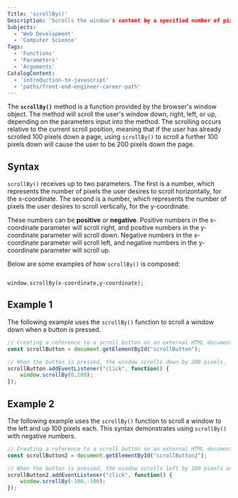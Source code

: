 ```yaml
---
Title: 'scrollBy()'
Description: 'Scrolls the window's content by a specified number of pixels, relative to the current scroll position.'
Subjects:
  - 'Web Development'
  - 'Computer Science'
Tags:
  - 'Functions'
  - 'Parameters'
  - 'Arguments'
CatalogContent:
  - 'introduction-to-javascript'
  - 'paths/front-end-engineer-career-path'
---
```


The **`scrollBy()`** method is a function provided by the browser's window object. The method will scroll the user's window down, right, left, or up, depending on the parameters input into the method. The scrolling occurs relative to the current scroll position, meaning that if the user has already scrolled 100 pixels down a page, using `scrollBy()` to scroll a further 100 pixels down will cause the user to be 200 pixels down the page.

## Syntax

`scrollBy()` receives up to two parameters. The first is a number, which represents the number of pixels the user desires to scroll horizontally, for the x-coordinate. The second is a number, which represents the number of pixels the user desires to scroll vertically, for the y-coordinate.

These numbers can be **positive** or **negative**. Positive numbers in the x-coordinate parameter will scroll right, and positive numbers in the y-coordinate parameter will scroll down. Negative numbers in the x-coordinate parameter will scroll left, and negative numbers in the y-coordinate parameter will scroll up.

Below are some examples of how `scrollBy()` is composed:

```pseudo

window.scrollBy(x-coordinate,y-coordinate);
```

## Example 1

The following example uses the `scrollBy()` function to scroll a window down when a button is pressed.

```js
// Creating a reference to a scroll button on an external HTML document.
const scrollButton = document.getElementById("scrollButton");

// When the button is pressed, the window scrolls down by 200 pixels.
scrollButton.addEventListener("click", function() {
	window.scrollBy(0,200); 
});
```
## Example 2

The following example uses the `scrollBy()` function to scroll a window to the left and up 100 pixels each. This syntax demonstrates using `scrollBy()` with negative numbers.

```js
// Creating a reference to a scroll button on an external HTML document.
const scrollButton2 = document.getElementById("scrollButton2");

// When the button is pressed, the window scrolls left by 100 pixels and up by 100 pixels.
scrollButton2.addEventListener("click", function() {
	window.scrollBy(-100,-100);
});
```